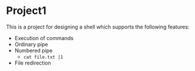 # Project1
This is a project for designing a shell which supports the
following features:
* Execution of commands
* Ordinary pipe
* Numbered pipe
    * `cat file.txt |1`
* File redirection

